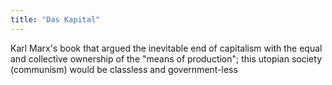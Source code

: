 ```yaml
---
title: "Das Kapital"
---
```

Karl Marx's book that argued the inevitable end of capitalism with the equal and collective ownership of the &quot;means of production&quot;; this utopian society (communism) would be classless and government-less

